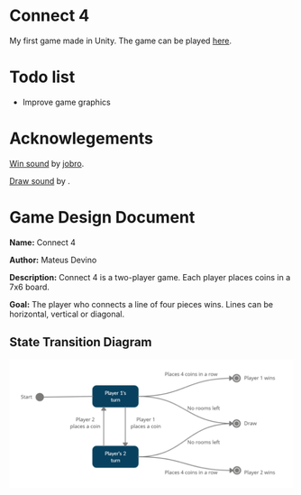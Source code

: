 # Connect 4

My first game made in Unity. The game can be played [here](https://simmer.io/@mdevino/connect-4).

# Todo list

* Improve game graphics

# Acknowlegements

[Win sound](https://freesound.org/people/jobro/sounds/60443/) by [jobro](https://freesound.org/people/jobro/sounds/).

[Draw sound](https://freesound.org/people/deleted_user_877451/sounds/76376/) by [](https://freesound.org/people/deleted_user_877451/).

# Game Design Document

**Name:** Connect 4

**Author:** Mateus Devino

**Description:** Connect 4 is a two-player game. Each player places coins in a 7x6 board.

**Goal:** The player who connects a line of four pieces wins. Lines can be horizontal, vertical or diagonal.

## State Transition Diagram

![State Transition Diagram](https://github.com/mdevino/connect4/blob/master/Documentation/state-flow-diagram.png?raw=true)
